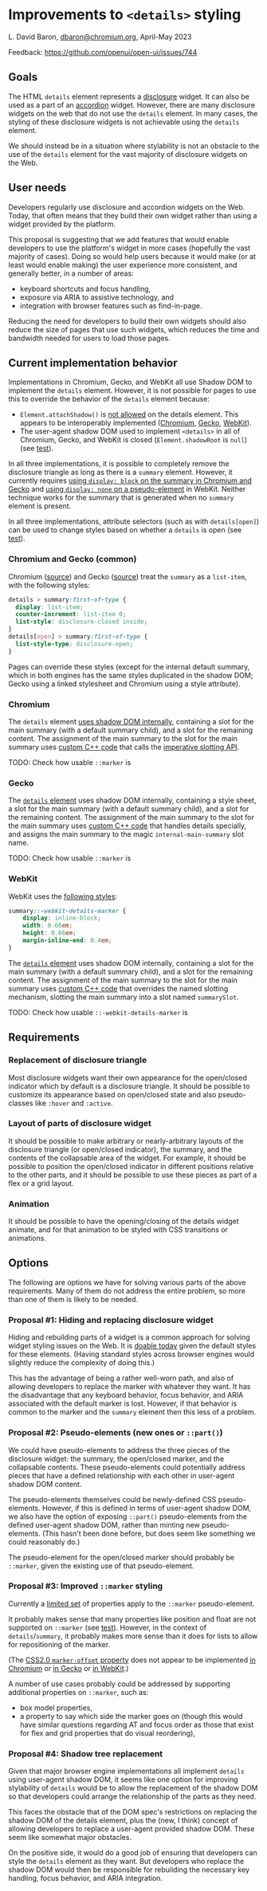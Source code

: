# Improvements to `<details>` styling

L. David Baron, <dbaron@chromium.org>, April-May 2023

Feedback: https://github.com/openui/open-ui/issues/744

## Goals

The HTML `details` element represents a
[disclosure](https://open-ui.org/components/disclosure.research) widget.
It can also be used as a part of an
[accordion](https://open-ui.org/components/accordion.research) widget.
However, there are many disclosure widgets on the web
that do not use the `details` element.
In many cases, the styling of these disclosure widgets
is not achievable using the `details` element.

We should instead be in a situation where stylability
is not an obstacle to the use of the `details` element
for the vast majority of disclosure widgets on the Web.

## User needs

Developers regularly use disclosure and accordion widgets on the Web.
Today, that often means that they build their own widget
rather than using a widget provided by the platform.

This proposal is suggesting that we add features that would enable
developers to use the platform's widget in more cases
(hopefully the vast majority of cases).
Doing so would help users because
it would make (or at least would enable making)
the user experience
more consistent, and generally better, in a number of areas:
* keyboard shortcuts and focus handling,
* exposure via ARIA to assistive technology, and
* integration with browser features such as find-in-page.

Reducing the need for developers to build their own widgets
should also reduce the size of pages that use such widgets,
which reduces the time and bandwidth needed
for users to load those pages.

## Current implementation behavior

Implementations in Chromium, Gecko, and WebKit all use Shadow DOM
to implement the `details` element.  However, it is not possible for
pages to use this to override the behavior of the `details` element
because:

* `Element.attachShadow()` is
  [not allowed](https://dom.spec.whatwg.org/#dom-element-attachshadow)
  on the details element.
  This appears to be interoperably implemented
  ([Chromium](https://searchfox.org/mozilla-central/search?q=symbol:_ZNK7mozilla3dom7Element18CanAttachShadowDOMEv),
  [Gecko](https://source.chromium.org/search?q=%22Element::CanAttachShadowRoot%22&ss=chromium),
  [WebKit](https://github.com/WebKit/WebKit/blob/main/Source/WebCore/dom/Element.cpp#L2844)).
* The user-agent shadow DOM used to implement `<details>` in
  all of Chromium, Gecko, and WebKit
  is closed (`Element.shadowRoot` is `null`)
  (see [test](tests-of-existing-behavior/shadow-mode-open.html)).

In all three implementations,
it is possible to completely remove the disclosure triangle
as long as there is a `summary` element.
However, it currently requires
[using `display: block` on the summary in Chromium and Gecko](tests-of-existing-behavior/no-triangle-display-block.html)
and
[using `display: none` on a pseudo-element](tests-of-existing-behavior/no-triangle-webkit-details-marker.html)
in WebKit.
Neither technique works for the summary
that is generated when no `summary` element is present.

In all three implementations,
attribute selectors (such as with `details[open]`)
can be used to change styles based on whether a `details` is open
(see [test](tests-of-existing-behavior/styling-attribute-selector-open.html)).

### Chromium and Gecko (common)

Chromium ([source](https://source.chromium.org/search?q=%22details%20%3E%20summary:first-of-type%22&ss=chromium)) and
Gecko ([source](https://searchfox.org/mozilla-central/search?q=details+%3E+summary%3Afirst-of-type&path=&case=false&regexp=false))
treat the `summary` as a `list-item`,
with the following styles:

```css
details > summary:first-of-type {
  display: list-item;
  counter-increment: list-item 0;
  list-style: disclosure-closed inside;
}
details[open] > summary:first-of-type {
  list-style-type: disclosure-open;
}
```

Pages can override these styles (except for the internal default summary,
which in both engines has the same styles duplicated in the shadow DOM;
Gecko using a linked stylesheet and Chromium using a style attribute).

### Chromium

The `details` element [uses shadow DOM internally](https://source.chromium.org/search?q=%22HTMLDetailsElement::DidAddUserAgentShadowRoot%22&ss=chromium),
containing a slot for the main summary (with a default summary child),
and a slot for the remaining content.
The assignment of the main summary to the slot for the main summary
uses [custom C++ code](https://source.chromium.org/search?q=%22HTMLDetailsElement::ManuallyAssignSlots%22&ss=chromium)
that calls the
[imperative slotting API](https://html.spec.whatwg.org/multipage/scripting.html#dom-slot-assign).

TODO: Check how usable `::marker` is

### Gecko

The [`details` element](https://searchfox.org/mozilla-central/source/dom/html/HTMLDetailsElement.cpp) uses shadow DOM internally,
containing a style sheet,
a slot for the main summary (with a default summary child),
and a slot for the remaining content.
The assignment of the main summary to the slot for the main summary
uses [custom C++ code](https://searchfox.org/mozilla-central/search?q=ShadowRoot%3A%3AGetSlotNameFor&path=&case=false&regexp=false) that handles details specially,
and assigns the main summary to the magic `internal-main-summary` slot name.

TODO: Check how usable `::marker` is

### WebKit

WebKit uses the [following styles](https://github.com/WebKit/WebKit/blob/main/Source/WebCore/css/html.css):

```css
summary::-webkit-details-marker {
    display: inline-block;
    width: 0.66em;
    height: 0.66em;
    margin-inline-end: 0.4em;
}
```

The [`details` element](https://github.com/WebKit/WebKit/blob/main/Source/WebCore/html/HTMLDetailsElement.cpp) uses shadow DOM internally,
containing a slot for the main summary (with a default summary child),
and a slot for the remaining content.
The assignment of the main summary to the slot for the main summary
uses [custom C++ code](https://github.com/WebKit/WebKit/blob/82faeb56882ce53ee0f979087645c0cbfa5db2bf/Source/WebCore/html/HTMLDetailsElement.cpp#L70)
that overrides the named slotting mechanism,
slotting the main summary into a slot named `summarySlot`.

TODO: Check how usable `::-webkit-details-marker` is

## Requirements

### Replacement of disclosure triangle

Most disclosure widgets want their own appearance for the open/closed indicator
which by default is a disclosure triangle.
It should be possible to customize its appearance based on open/closed state
and also pseudo-classes like `:hover` and `:active`.

### Layout of parts of disclosure widget

It should be possible to make arbitrary or nearly-arbitrary layouts
of the disclosure triangle (or open/closed indicator), the summary,
and the contents of the collapsable area of the widget.
For example, it should be possible to position the open/closed indicator
in different positions relative to the other parts,
and it should be possible to use these pieces
as part of a flex or a grid layout.

### Animation

It should be possible
to have the opening/closing of the details widget animate,
and for that animation to be styled with CSS transitions or animations.

## Options

The following are options we have for solving various parts of the
above requirements.
Many of them do not address the entire problem,
so more than one of them is likely to be needed.

### Proposal #1: Hiding and replacing disclosure widget

Hiding and rebuilding parts of a widget is a common approach
for solving widget styling issues on the Web.
It is [doable today](https://www.scottohara.me/blog/2022/09/12/details-summary.html#:~:text=Styling%20a%20disclosure%20widget)
given the default styles for these elements.
(Having standard styles across browser engines
would slightly reduce the complexity of doing this.)

This has the advantage of being a rather well-worn path,
and also of allowing developers to replace the marker
with whatever they want.
It has the disadvantage that
any keyboard behavior, focus behavior, and ARIA
associated with the default marker is lost.
However, if that behavior is common to the marker and the `summary` element
then this less of a problem.

### Proposal #2: Pseudo-elements (new ones or `::part()`)

We could have pseudo-elements to address
the three pieces of the disclosure widget:
the summary, the open/closed marker, and the collapsable contents.
These pseudo-elements could potentially address pieces that have
a defined relationship with each other in user-agent shadow DOM content.

The pseudo-elements themselves could be newly-defined CSS pseudo-elements.
However, if this is defined in terms of user-agent shadow DOM,
we also have the option of exposing `::part()` pseudo-elements
from the defined user-agent shadow DOM,
rather than minting new pseudo-elements.
(This hasn't been done before,
but does seem like something we could reasonably do.)

The pseudo-element for the open/closed marker should probably be `::marker`,
given the existing use of that pseudo-element.

### Proposal #3: Improved `::marker` styling

Currently a
[limited set](https://drafts.csswg.org/css-lists-3/#marker-properties)
of properties apply to the `::marker` pseudo-element.

It probably makes sense that many properties like position and float are
not supported on `::marker`
(see [test](tests-of-existing-behavior/marker-movement.html)).
However, in the context of `details`/`summary`,
it probably makes more sense than it does for lists
to allow for repositioning of the marker.

(The [CSS2.0 `marker-offset` property](https://www.w3.org/TR/2008/REC-CSS2-20080411/generate.html#markers)
does not appear to be implemented
[in Chromium](https://source.chromium.org/chromium/chromium/src/+/main:third_party/blink/renderer/core/css/css_properties.json5)
or [in Gecko](https://searchfox.org/mozilla-central/search?q=marker-offset&path=&case=false&regexp=false)
or [in WebKit](https://github.com/WebKit/WebKit/blob/main/Source/WebCore/css/CSSProperties.json).)

A number of use cases probably could be addressed by supporting
additional properties on `::marker`, such as:
* box model properties,
* a property to say which side the marker goes on (though
  this would have similar questions regarding AT and focus order
  as those that exist for
  flex and grid properties that do visual reordering),

### Proposal #4: Shadow tree replacement

Given that major browser engine implementations all
implement `details` using user-agent shadow DOM,
it seems like one option for improving stylability of `details`
would be to allow the replacement of the shadow DOM
so that developers could arrange the relationship of the parts as they need.

This faces the obstacle that of the DOM spec's restrictions
on replacing the shadow DOM of the details element,
plus the (new, I think) concept of allowing developers
to replace a user-agent provided shadow DOM.
These seem like somewhat major obstacles.

On the positive side, it would do a good job of ensuring that developers
can style the `details` element as they want.
But developers who replace the shadow DOM
would then be responsible for rebuilding the necessary
key handling, focus behavior, and ARIA integration.
